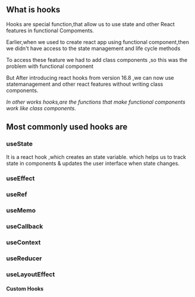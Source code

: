 <h2>What is hooks</h2>
<p>Hooks are special function,that allow us to use state and other React features in functional Compoments.</p>
<p>Earlier,when we used to create react app using functional component,then we didn't have access to the state management and life cycle methods</p>
<p>To access these feature we had to add class components ,so this was the problem with functional component</p>
<p>But After introducing react hooks from version  16.8 ,we can now use statemanagement  and  other react features  without writing  class components.</p>
<i>In other works hooks,are the functions that make functional components work like class components.</i>
<h2>Most commonly used hooks are </h2>
<h3>useState</h3>
<p>
It is a react hook ,which creates an state variable.
which helps us to track state in components & updates the user interface when state changes.
</p>
<h3>useEffect</h3>
<p></p>

<h3>useRef</h3>
<p></p>

<h3>useMemo</h3>
<p></p>

<h3>useCallback</h3>
<p></p>

<h3>useContext</h3>
<p></p>

<h3>useReducer</h3>
<p></p>

<h3>useLayoutEffect</h3>
<p></p>

<h4>Custom Hooks</h4>
<p></p>